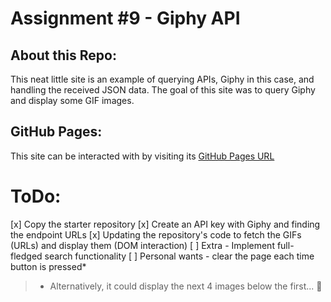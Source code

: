 # Assignment #9 - Giphy API

## About this Repo:
This neat little site is an example of querying APIs, Giphy in this case,
and handling the received JSON data. The goal of this site was to query Giphy and
display some GIF images.

## GitHub Pages:
This site can be interacted with by visiting its [GitHub Pages URL](https://allhailthetail.github.io/giphy-api/)

# ToDo:
[x] Copy the starter repository
[x] Create an API key with Giphy and finding the endpoint URLs
[x] Updating the repository's code to fetch the GIFs (URLs) and display them (DOM interaction)
[ ] Extra - Implement full-fledged search functionality
[ ] Personal wants - clear the page each time button is pressed*

> * Alternatively, it could display the next 4 images below the first... 🤔
